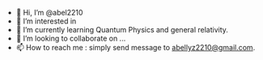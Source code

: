 - 👋 Hi, I’m @abel2210
- 👀 I’m interested in 
- 🌱 I’m currently learning Quantum Physics and general relativity.
- 💞️ I’m looking to collaborate on ...
- 📫 How to reach me : simply send message to abellyz2210@gmail.com.

<!---
abel2210/abel2210 is a ✨ special ✨ repository because its `README.md` (this file) appears on your GitHub profile.
You can click the Preview link to take a look at your changes.
--->
